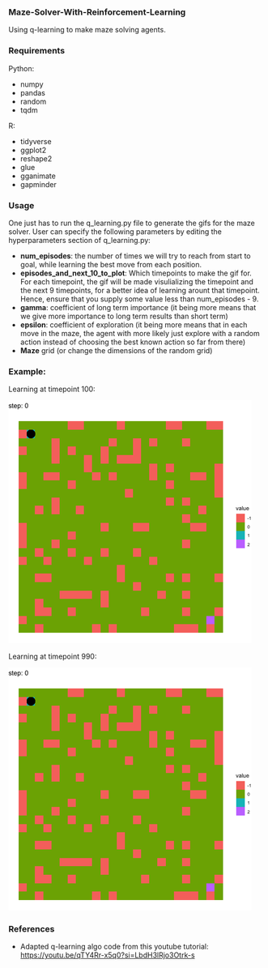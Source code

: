 ### Maze-Solver-With-Reinforcement-Learning
Using q-learning to make maze solving agents.

### Requirements
Python:
- numpy
- pandas
- random
- tqdm

R:
- tidyverse
- ggplot2
- reshape2
- glue
- gganimate
- gapminder

### Usage

One just has to run the q_learning.py file to generate the gifs for the maze solver. User can specify the following parameters by editing the hyperparameters section of q_learning.py:

- **num_episodes**: the number of times we will try to reach from start to goal, while learning the best move from each position.
- **episodes_and_next_10_to_plot**: Which timepoints to make the gif for. For each timepoint, the gif will be made visulializing the timepoint and the next 9 timepoints, for a better idea of learning arount that timepoint. Hence, ensure that you supply some value less than num_episodes - 9.
- **gamma**: coefficient of long term importance (it being more means that we give more importance to long term results than short term)
- **epsilon**: coefficient of exploration (it being more means that in each move in the maze, the agent with more likely just explore with a random action instead of choosing the best known action so far from there)
- **Maze** grid (or change the dimensions of the random grid)

### Example:

Learning at timepoint 100:

![Learning at timepoint 100](images/timepoint_centroid_100.gif)

Learning at timepoint 990:

![Learning at timepoint 990](images/timepoint_centroid_990.gif)

### References
- Adapted q-learning algo code from this youtube tutorial: https://youtu.be/qTY4Rr-x5q0?si=LbdH3lRjo3Otrk-s


